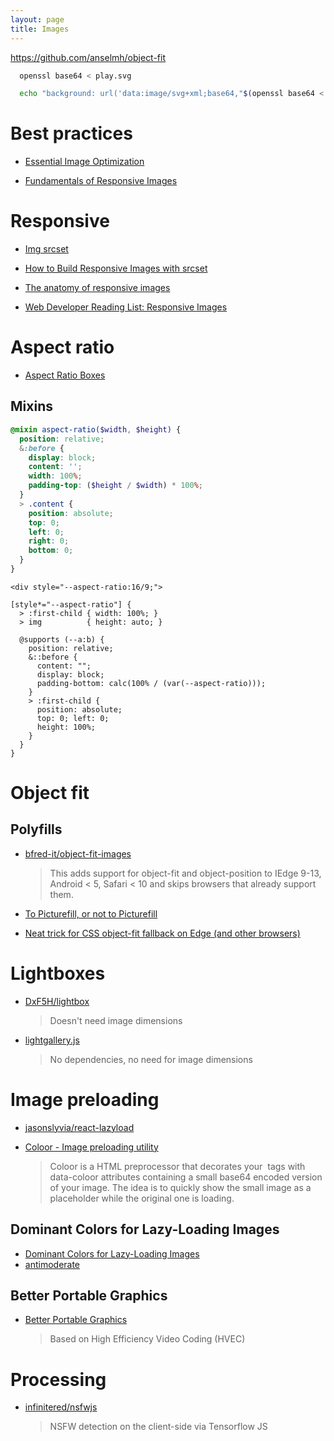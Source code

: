 ```yaml
---
layout: page
title: Images
---
```


https://github.com/anselmh/object-fit

```bash
  openssl base64 < play.svg
```

```bash
  echo "background: url('data:image/svg+xml;base64,"$(openssl base64 < path/to/file.svg)"');"
```

# Best practices

- [Essential Image Optimization](https://images.guide/)

- [Fundamentals of Responsive Images](https://www.lullabot.com/articles/fundamentals-of-responsive-images)

# Responsive

- [Img srcset](https://css-tricks.com/responsive-images-youre-just-changing-resolutions-use-srcset/)

- [How to Build Responsive Images with srcset](https://www.sitepoint.com/how-to-build-responsive-images-with-srcset/)

- [The anatomy of responsive images](https://jakearchibald.com/2015/anatomy-of-responsive-images/)

- [Web Developer Reading List: Responsive Images](http://thenewcode.com/1177/Web-Developer-Reading-List-Responsive-Images)

# Aspect ratio

- [Aspect Ratio Boxes](https://css-tricks.com/aspect-ratio-boxes/)

## Mixins

```scss
@mixin aspect-ratio($width, $height) {
  position: relative;
  &:before {
    display: block;
    content: '';
    width: 100%;
    padding-top: ($height / $width) * 100%;
  }
  > .content {
    position: absolute;
    top: 0;
    left: 0;
    right: 0;
    bottom: 0;
  }
}
```

```
<div style="--aspect-ratio:16/9;">

[style*="--aspect-ratio"] {
  > :first-child { width: 100%; }
  > img          { height: auto; }

  @supports (--a:b) {
    position: relative;
    &::before {
      content: "";
      display: block;
      padding-bottom: calc(100% / (var(--aspect-ratio)));
    }
    > :first-child {
      position: absolute;
      top: 0; left: 0;
      height: 100%;
    }
  }
}
```

# Object fit

## Polyfills

- [bfred-it/object-fit-images](https://github.com/bfred-it/object-fit-images)

  > This adds support for object-fit and object-position to IEdge 9-13, Android < 5, Safari < 10 and skips browsers that already support them.

- [To Picturefill, or not to Picturefill](https://www.filamentgroup.com/lab/to-picturefill.html)

- [Neat trick for CSS object-fit fallback on Edge (and other browsers)](https://medium.com/@primozcigler/neat-trick-for-css-object-fit-fallback-on-edge-and-other-browsers-afbc53bbb2c3#.68cdxqj0j)

# Lightboxes

- [DxF5H/lightbox](https://github.com/DxF5H/lightbox)

  > Doesn't need image dimensions

- [lightgallery.js](https://github.com/sachinchoolur/lightgallery.js)
  > No dependencies, no need for image dimensions

# Image preloading

- [jasonslyvia/react-lazyload](https://github.com/jasonslyvia/react-lazyload)

- [Coloor - Image preloading utility](https://github.com/krasimir/coloor)
  > Coloor is a HTML preprocessor that decorates your <img> tags with data-coloor attributes containing a small base64 encoded version of your image. The idea is to quickly show the small image as a placeholder while the original one is loading.

## Dominant Colors for Lazy-Loading Images

- [Dominant Colors for Lazy-Loading Images](https://manu.ninja/dominant-colors-for-lazy-loading-images)
- [antimoderate](https://github.com/whackashoe/antimoderate)

## Better Portable Graphics

- [Better Portable Graphics](https://en.wikipedia.org/wiki/Better_Portable_Graphics)
  > Based on High Efficiency Video Coding (HVEC)

# Processing

- [infinitered/nsfwjs](https://github.com/infinitered/nsfwjs)

  > NSFW detection on the client-side via Tensorflow JS
